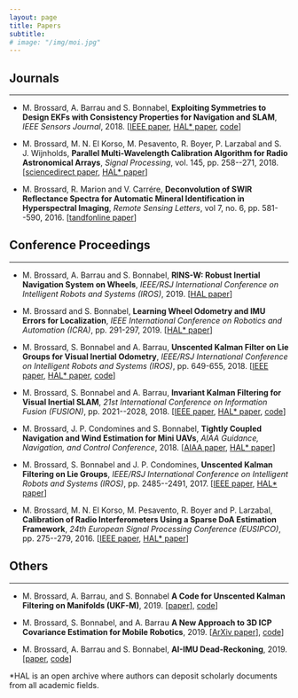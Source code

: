 ```yaml
---
layout: page
title: Papers
subtitle:
# image: "/img/moi.jpg"
---
```



<link rel="stylesheet" href="https://use.fontawesome.com/releases/v5.6.3/css/all.css" integrity="sha384-UHRtZLI+pbxtHCWp1t77Bi1L4ZtiqrqD80Kn4Z8NTSRyMA2Fd33n5dQ8lWUE00s/" crossorigin="anonymous">

<!--
# <i class="fas fa-address-book"></i>
# <i class="fas fa-graduation-cap"></i>
# <span class="fas fa-graduation-cap" aria-hidden="true"></span> -->

## Journals 
------------------------------

- M. Brossard, A. Barrau and S. Bonnabel, __Exploiting Symmetries to Design EKFs with Consistency Properties for Navigation and SLAM__, _IEEE Sensors Journal_, 2018. [[IEEE paper](https://ieeexplore.ieee.org/document/8543208/), [HAL* paper](https://hal.archives-ouvertes.fr/hal-02064782/file/main.pdf), [code](https://github.com/CAOR-MINES-ParisTech/esde)]

- M. Brossard, M. N. El Korso, M. Pesavento, R. Boyer, P. Larzabal and S. J. Wijnholds, __Parallel Multi-Wavelength Calibration Algorithm for Radio Astronomical Arrays__, _Signal Processing_, vol. 145, pp. 258--271, 2018. [[sciencedirect paper](https://www.sciencedirect.com/science/article/pii/S0165168417304279), [HAL* paper](https://hal-univ-paris10.archives-ouvertes.fr/hal-01675545)]

- M. Brossard, R. Marion and V. Carrére, __Deconvolution of SWIR Reflectance Spectra for Automatic Mineral Identification in Hyperspectral Imaging__, _Remote Sensing Letters_, vol 7, no. 6, pp. 581--590, 2016. [[tandfonline paper](https://www.tandfonline.com/doi/abs/10.1080/2150704X.2016.1168946)]

## Conference Proceedings
------------------------------

- M. Brossard, A. Barrau and S. Bonnabel, __RINS-W: Robust Inertial Navigation System on Wheels__, _IEEE/RSJ International Conference on Intelligent Robots and Systems (IROS)_, 2019. [[HAL paper](https://hal.archives-ouvertes.fr/hal-02057117/file/main.pdf)]

- M. Brossard and S. Bonnabel, __Learning Wheel Odometry and IMU Errors for Localization__, _IEEE International Conference on Robotics and Automation (ICRA)_, pp. 291-297, 2019. [[HAL* paper](https://hal.archives-ouvertes.fr/hal-01874593/document)]

- M. Brossard, S. Bonnabel and A. Barrau, __Unscented Kalman Filter on Lie Groups for Visual Inertial Odometry__, _IEEE/RSJ International Conference on Intelligent Robots and Systems (IROS)_, pp. 649-655, 2018. [[IEEE paper](), [HAL* paper](https://hal.archives-ouvertes.fr/hal-01735542v2), [code](https://github.com/mbrossar/msckf_vio)]

- M. Brossard, S. Bonnabel and A. Barrau, __Invariant Kalman Filtering for Visual Inertial SLAM__, _21st International Conference on Information Fusion (FUSION)_, pp. 2021--2028, 2018. [[IEEE paper](https://ieeexplore.ieee.org/document/8455807), [HAL* paper](https://hal.archives-ouvertes.fr/hal-01588669v2), [code](https://github.com/mbrossar/FUSION2018)]

- M. Brossard, J. P. Condomines and S. Bonnabel, __Tightly Coupled Navigation and Wind Estimation for Mini UAVs__, _AIAA Guidance, Navigation, and Control Conference_, 2018. [[AIAA paper](https://arc.aiaa.org/doi/abs/10.2514/6.2018-1843), [HAL* paper](https://hal.archives-ouvertes.fr/hal-01537975)]

- M. Brossard, S. Bonnabel and J. P. Condomines, __Unscented Kalman Filtering on Lie Groups__, _IEEE/RSJ International Conference on Intelligent Robots and Systems (IROS)_, pp. 2485--2491, 2017. [[IEEE paper](https://ieeexplore.ieee.org/document/8206066), [HAL* paper](https://hal.archives-ouvertes.fr/hal-01489204v3)]

- M. Brossard, M. N. El Korso, M. Pesavento, R. Boyer and P. Larzabal, __Calibration of Radio Interferometers Using a Sparse DoA Estimation Framework__, _24th European Signal Processing Conference (EUSIPCO)_, pp. 275--279, 2016. [[IEEE paper](https://ieeexplore.ieee.org/document/7760253), [HAL* paper](https://hal.archives-ouvertes.fr/hal-01421515)]

## Others
------------------------------
- M. Brossard, A. Barrau, and S. Bonnabel __A Code for Unscented Kalman Filtering on Manifolds (UKF-M)__, 2019. [[paper](https://cloud.mines-paristech.fr/index.php/s/uUjOhxaKp4v9yJT/download)], [code](https://github.com/CAOR-MINES-ParisTech/ukfm)]

- M. Brossard, S. Bonnabel, and A. Barrau __A New Approach to 3D ICP Covariance Estimation for Mobile Robotics__, 2019. [[ArXiv paper](https://arxiv.org/pdf/1909.05722.pdf)], [code](https://github.com/CAOR-MINES-ParisTech/3d-icp-cov)]

- M. Brossard, A. Barrau and S. Bonnabel, __AI-IMU Dead-Reckoning__, 2019. [[paper](https://cloud.mines-paristech.fr/index.php/s/8YDqD0Y1e6BWzCG), [code](https://github.com/mbrossar/ai-imu-dr)]


*HAL is an open archive where authors can deposit scholarly documents from all academic fields.


